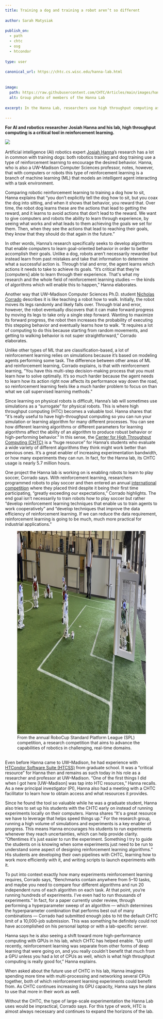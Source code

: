 ```yaml
---
title: Training a dog and training a robot aren’t so different

author: Sarah Matysiak

publish_on:
  - path
  - chtc
  - osg
  - htcondor
  
type: user

canonical_url: https://chtc.cs.wisc.edu/hanna-lab.html


image:
  path: https://raw.githubusercontent.com/CHTC/Articles/main/images/hannalab.png
  alt: Group photo of members of the Hanna Lab
  
excerpt: In the Hanna Lab, researchers use high throughput computing as a critical tool for training robots with reinforcement learning.

---
```


**For AI and robotics researcher Josiah Hanna and his lab, high throughput computing is a critical tool in reinforcement learning.**

![](https://lh7-us.googleusercontent.com/Zcf4iUkUE9DGnTyeEwlSEB7C3kIG7ZJBjpmrinZg5fOePfSDyUlswdbP-vtX6afLo6feWMpdWdtmADolBVAk59YIr8ML2mNviSuUWxlLcyt_fOzr47IWl8fTe6IyeAH4Pvuorvthm4KJA5olu69F62A)


Artificial intelligence (AI) robotics expert [Josiah Hanna](https://pages.cs.wisc.edu/~jphanna/)’s research has a lot in common with training dogs: both robotics training and dog
training use a type of reinforcement learning to encourage the desired behavior. Hanna, who is also a UW–Madison Computer Sciences professor, notes, however, that with computers or robots this type of reinforcement learning is a branch of machine learning 
(ML) that models an intelligent agent interacting with a task environment.

  

Comparing robotic reinforcement learning to training a dog how to sit, Hanna explains that “you don’t explicitly tell the dog how to sit, but you coax the dog into sitting, and when it
shows that behavior, you reward that. Over time, the robot dog learns these are the actions that lead to getting the reward, and it learns to avoid actions that don’t lead to the reward. 
We want to give computers and robots the ability to learn through experience, by seeing what works and what leads to them achieving the goals we set for them. Then, when they see the 
actions that lead to reaching their goals, they know that they should do that again in the future.”

  

In other words, Hanna’s research specifically seeks to develop algorithms that enable computers to learn goal-oriented behavior in order to better accomplish their goals. Unlike a dog, 
robots aren’t necessarily rewarded but instead learn from past mistakes and take that information to determine what a successful action is. Through trial and error, the agent learns 
which actions it needs to take to achieve its goals. “It’s critical that they’re [computers] able to learn through their experience. That's what my research and the whole field of 
reinforcement learning studies — the kinds of algorithms which will enable this to happen,” Hanna elaborates.

  

Another way that UW–Madison Computer Sciences Ph.D. student [Nicholas Corrado](https://nicholascorrado.github.io/) describes it is like teaching a robot how to walk. Initially, the
robot moves its legs randomly and likely falls over. Through trial and error, however, the robot eventually discovers that it can make forward progress by moving its legs to take 
only a single step forward. Wanting to maximize its forward progress, the robot then increases the probability of executing this stepping behavior and eventually learns how to walk.
“It requires a lot of computing to do this because starting from random movements, and getting to walking behavior is not super straightforward,” Corrado elaborates.

  

Unlike other types of ML that are classification-based, a lot of reinforcement learning relies on simulations because it’s based on modeling agents performing some task. The difference
between other areas of ML and reinforcement learning, Corrado explains, is that with reinforcement learning, “You have this multi-step decision-making process that you must learn how 
to solve optimally. It’s so much harder because the agent needs to learn how its action right now affects its performance way down the road, so reinforcement learning feels like a much
harder problem to focus on than what we call supervised learning methods.”

  

Since learning on physical robots is difficult, Hanna’s lab will sometimes use simulations as a “surrogate” for physical robots. This is where high throughput computing (HTC) becomes 
a valuable tool. Hanna shares that “it’s really useful to have high-throughput computing so you can run your simulation or learning algorithm for many different processes. You can see
how different learning algorithms or different parameters for learning algorithms affect the ability of an algorithm to produce robust behavior or high-performing behavior.” In this
sense, the [Center for High Throughput Computing (CHTC)](https://chtc.github.io/) is a “huge resource” for Hanna’s students who evaluate a wide variety of different algorithms they 
think might work better than previous ones. It’s a great enabler of increasing experimentation bandwidth, or how many experiments they can run. In fact, for the Hanna lab, its CHTC 
usage is nearly 5.7 million hours.

  

One project the Hanna lab is working on is enabling robots to learn to play soccer, Corrado says. With reinforcement learning, researchers programmed robots to play soccer and then
entered an annual [international competition](https://www.robocup.org/) where they placed third despite it being their first time participating, “greatly exceeding our expectations,”
Corrado highlights. The end goal isn’t necessarily to train robots how to play soccer but rather “develop reinforcement learning techniques that enable us to train agents to work 
cooperatively” and “develop techniques that improve the data efficiency of reinforcement learning. If we can reduce the data requirement, reinforcement learning is going to be much,
much more practical for industrial applications.”

  
<figure class="figure float-end" style="margin-center: 1em">
  <img src='https://raw.githubusercontent.com/CHTC/Articles/main/images/robotsoccer.jpeg' height="667" width="1186" class="figure-img img-fluid rounded" alt="From the annual RoboCup
Standard Platform League (SPL) competition, a research competition that aims to advance the capabilities of robotics in challenging, real-time domains.">
  <figcaption class="figure-caption">From the annual RoboCup Standard Platform League (SPL) competition, a research competition that aims to advance the capabilities of robotics 
in challenging, real-time domains.
<br/></figcaption>
</figure>    

  

<br>Even before Hanna came to UW–Madison, he had experience with [HTCondor Software Suite (HTCSS)](https://htcondor.org/) from graduate school. It was a “critical resource” for Hanna then
and remains as such today in his role as a researcher and professor at UW–Madison. “One of the first things I did when I got here [UW–Madison] was tap into HTC resources,” Hanna recalls.
As a new principal investigator (PI), Hanna also had a meeting with a CHTC facilitator to learn how to obtain access and what resources it provides.

  

Since he found the tool so valuable while he was a graduate student, Hanna also tries to set up his students with the CHTC early on instead of running experiments locally on their 
computers. Hanna shares “It's a great resource we have to leverage that helps speed things up.” For the research group, running a high volume of simulations and experiments is a 
key enabler of progress. This means Hanna encourages his students to run experiments whenever they reach uncertainties, which can help provide clarity. “Oftentimes it's just easier
to run the experiment. Something I try to guide the students on is knowing when some experiments just need to be run to understand some aspect of designing reinforcement learning 
algorithms.” His students are developing their own pipelines with CHTC, learning how to work more efficiently with it, and writing scripts to launch experiments with it.

  

To put into context exactly how many experiments reinforcement learning requires, Corrado says, “Benchmarks contain anywhere from 5–10 tasks, and maybe you need to compare four 
different algorithms and run 20 independent runs of each algorithm on each task. At that point, you’re running hundreds of experiments. I’ve even had to run thousands of experiments.”
In fact, for a paper currently under review, through performing a hyperparameter sweep of an algorithm — which determines the hyperparameter combination that performs best out of 
many combinations — Corrado had submitted enough jobs to hit the default CHTC limit of a 10,000-job submission. This was something he definitely could not have accomplished on his 
personal laptop or with a lab-specific server.

  

Hanna says he is also seeing a shift toward more high-performance computing with GPUs in his lab, which CHTC has helped enable. “Up until recently, reinforcement learning was 
separate from other forms of deep learning that were going on, and you really couldn't benefit that much from a GPU unless you had a lot of CPUs as well, which is what high 
throughput computing is really good for,” Hanna explains.

  

When asked about the future use of CHTC in his lab, Hanna imagines spending more time with multi-processing and networking several CPUs together, both of which reinforcement 
learning experiments could benefit from. As CHTC continues increasing its GPU capacity, Hanna says he plans to use that more in their work as well.

  

Without the CHTC, the type of large-scale experimentation the Hanna Lab uses would be impractical, Corrado says. For this type of work, HTC is almost always necessary and continues
to expand the horizons of the lab.
